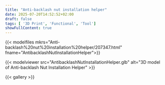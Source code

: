 ```yaml
---
title: "Anti-backlash nut installation helper"
date: 2025-07-20T14:52:52+02:00
draft: false
tags: [ '3D Print', 'Functional', 'Tool']
showFullContent: true
---
```


{{< modelfiles mkrs="Anti-backlash%20nut%20installation%20helper/207347.html" fname="AntibacklashNutInstallationHelper">}}

{{< modelviewer src="AntibacklashNutInstallationHelper.glb" alt="3D model of Anti-backlash Nut Installation Helper" >}}

{{< gallery >}}